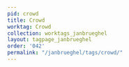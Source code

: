 ```yaml
---
pid: crowd
title: Crowd
worktag: Crowd
collection: worktags_janbrueghel
layout: tagpage_janbrueghel
order: '042'
permalink: "/janbrueghel/tags/crowd/"
---
```

